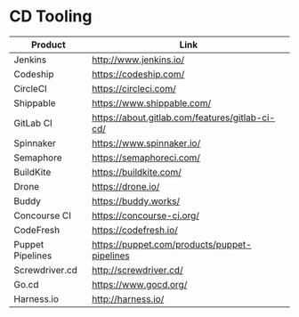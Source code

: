 # CD Tooling

| Product      | Link                        |
| ------------ | ----------------------------|
| Jenkins      | http://www.jenkins.io/      |
| Codeship     | https://codeship.com/       |
| CircleCI     | https://circleci.com/       |
| Shippable    | https://www.shippable.com/  |
| GitLab CI    | https://about.gitlab.com/features/gitlab-ci-cd/ |
| Spinnaker    | https://www.spinnaker.io/   |
| Semaphore    | https://semaphoreci.com/    |
| BuildKite    | https://buildkite.com/      |
| Drone        | https://drone.io/           |
| Buddy        | https://buddy.works/        |
| Concourse CI | https://concourse-ci.org/   |
| CodeFresh    | https://codefresh.io/       |
| Puppet Pipelines|  https://puppet.com/products/puppet-pipelines |
| Screwdriver.cd | http://screwdriver.cd/    |
| Go.cd        | https://www.gocd.org/       |
| Harness.io   | http://harness.io/          |
